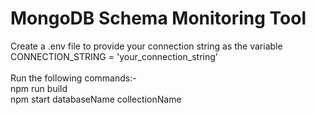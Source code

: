 # MongoDB Schema Monitoring Tool

Create a .env file to provide your connection string as the variable CONNECTION_STRING = 'your_connection_string'\
\
Run the following commands:-\
npm run build\
npm start databaseName collectionName
